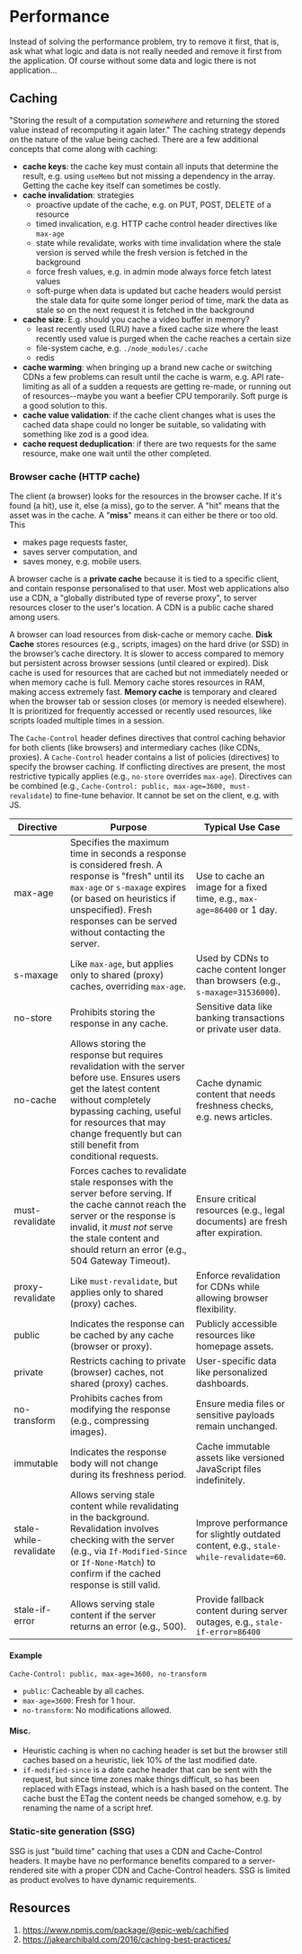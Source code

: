 # Performance

Instead of solving the performance problem, try to remove it first, that is, ask what what logic and data is not really needed and remove it first from the application. Of course without some data and logic there is not application...

## Caching

"Storing the result of a computation _somewhere_ and returning the stored value instead of recomputing it again later." The caching strategy depends on the nature of the value being cached. There are a few additional concepts that come along with caching:

- **cache keys**: the cache key must contain all inputs that determine the result, e.g. using `useMemo` but not missing a dependency in the array. Getting the cache key itself can sometimes be costly.
- **cache invalidation**: strategies
  - proactive update of the cache, e.g. on PUT, POST, DELETE of a resource
  - timed invalication, e.g. HTTP cache control header directives like `max-age`
  - state while revalidate, works with time invalidation where the stale version is served while the fresh version is fetched in the background
  - force fresh values, e.g. in admin mode always force fetch latest values
  - soft-purge when data is updated but cache headers would persist the stale data for quite some longer period of time, mark the data as stale so on the next request it is fetched in the background
- **cache size**: E.g. should you cache a video buffer in memory?
  - least recently used (LRU) have a fixed cache size where the least recently used value is purged when the cache reaches a certain size
  - file-system cache, e.g. `./node_modules/.cache`
  - redis
- **cache warming**: when bringing up a brand new cache or switching CDNs a few problems can result until the cache is warm, e.g. API rate-limiting as all of a sudden a requests are getting re-made, or running out of resources--maybe you want a beefier CPU temporarily. Soft purge is a good solution to this.
- **cache value validation**: if the cache client changes what is uses the cached data shape could no longer be suitable, so validating with something like zod is a good idea.
- **cache request deduplication**: if there are two requests for the same resource, make one wait until the other completed.

### Browser cache (HTTP cache)

The client (a browser) looks for the resources in the browser cache. If it's found (a hit), use it, else (a miss), go to the server. A "hit" means that the asset was in the cache. A "**miss**" means it can either be there or too old. This

- makes page requests faster,
- saves server computation, and
- saves money, e.g. mobile users.

A browser cache is a **private cache** because it is tied to a specific client, and contain response personalised to that user. Most web applications also use a CDN, a "globally distributed type of reverse proxy", to server resources closer to the user's location. A CDN is a public cache shared among users.

A browser can load resources from disk-cache or memory cache. **Disk Cache** stores resources (e.g., scripts, images) on the hard drive (or SSD) in the browser’s cache directory. It is slower to access compared to memory but persistent across browser sessions (until cleared or expired).
Disk cache is used for resources that are cached but not immediately needed or when memory cache is full. Memory cache stores resources in RAM, making access extremely fast. **Memory cache** is temporary and cleared when the browser tab or session closes (or memory is needed elsewhere). It is prioritized for frequently accessed or recently used resources, like scripts loaded multiple times in a session.

The `Cache-Control` header defines directives that control caching behavior for both clients (like browsers) and intermediary caches (like CDNs, proxies). A `Cache-Control` header contains a list of policies (directives) to specify the browser caching. If conflicting directives are present, the most restrictive typically applies (e.g., `no-store` overrides `max-age`). Directives can be combined (e.g., `Cache-Control: public, max-age=3600, must-revalidate`) to fine-tune behavior. It cannot be set on the client, e.g. with JS.

| **Directive** | **Purpose** | **Typical Use Case** |
|---------------|-------------|----------------------|
| max-age | Specifies the maximum time in seconds a response is considered fresh. A response is "fresh" until its `max-age` or `s-maxage` expires (or based on heuristics if unspecified). Fresh responses can be served without contacting the server. | Use to cache an image for a fixed time, e.g., `max-age=86400` or 1 day. |
| s-maxage | Like `max-age`, but applies only to shared (proxy) caches, overriding `max-age`. | Used by CDNs to cache content longer than browsers (e.g., `s-maxage=31536000`). |
| no-store | Prohibits storing the response in any cache. | Sensitive data like banking transactions or private user data. |
| no-cache | Allows storing the response but requires revalidation with the server before use. Ensures users get the latest content without completely bypassing caching, useful for resources that may change frequently but can still benefit from conditional requests. | Cache dynamic content that needs freshness checks, e.g. news articles. |
| must-revalidate | Forces caches to revalidate stale responses with the server before serving. If the cache cannot reach the server or the response is invalid, it _must not_ serve the stale content and should return an error (e.g., 504 Gateway Timeout). | Ensure critical resources (e.g., legal documents) are fresh after expiration. |
| proxy-revalidate | Like `must-revalidate`, but applies only to shared (proxy) caches. | Enforce revalidation for CDNs while allowing browser flexibility. |
| public | Indicates the response can be cached by any cache (browser or proxy). | Publicly accessible resources like homepage assets. |
| private | Restricts caching to private (browser) caches, not shared (proxy) caches. | User-specific data like personalized dashboards. |
| no-transform | Prohibits caches from modifying the response (e.g., compressing images). | Ensure media files or sensitive payloads remain unchanged. |
| immutable | Indicates the response body will not change during its freshness period. | Cache immutable assets like versioned JavaScript files indefinitely. |
| stale-while-revalidate | Allows serving stale content while revalidating in the background. Revalidation involves checking with the server (e.g., via `If-Modified-Since` or `If-None-Match`) to confirm if the cached response is still valid. | Improve performance for slightly outdated content, e.g., `stale-while-revalidate=60`. |
| stale-if-error | Allows serving stale content if the server returns an error (e.g., 500). | Provide fallback content during server outages, e.g., `stale-if-error=86400` |

#### Example

```http
Cache-Control: public, max-age=3600, no-transform
```

- `public`: Cacheable by all caches.
- `max-age=3600`: Fresh for 1 hour.
- `no-transform`: No modifications allowed.

#### Misc.

- Heuristic caching is when no caching header is set but the browser still caches based on a heuristic, liek 10% of the last modified date.
- `if-modified-since` is a date cache header that can be sent with the request, but since time zones make things difficult, so has been replaced with ETags instead, which is a hash based on the content. The cache bust the ETag the content needs be changed somehow, e.g. by renaming the name of a script href.

### Static-site generation (SSG)

SSG is just "build time" caching that uses a CDN and Cache-Control headers. It maybe have no performance benefits compared to a server-rendered site with a proper CDN and Cache-Control headers. SSG is limited as product evolves to have dynamic requirements.

## Resources

1. <https://www.npmjs.com/package/@epic-web/cachified>
2. <https://jakearchibald.com/2016/caching-best-practices/>